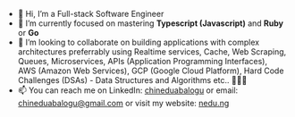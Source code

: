 - 👋 Hi, I’m a Full-stack Software Engineer
- 🌱 I’m currently focused on mastering __Typescript (Javascript)__ and __Ruby__ or __Go__
- 💞️ I’m looking to collaborate on building applications with complex architectures preferrably using Realtime services, Cache, Web Scraping, Queues, Microservices, APIs (Application Programming Interfaces), AWS (Amazon Web Services), GCP (Google Cloud Platform), Hard Code Challenges (DSAs) - Data Structures and Algorithms etc.. 🙇🏾‍♂️
- 📫 You can reach me on LinkedIn: [chineduabalogu](https://www.linkedin.com/in/chineduabalogu) or email: [chineduabalogu@gmail.com](mailto:chineduabalogu@gmail.com) or visit my website: [nedu.ng](https://mywebsite-amber.vercel.app)

<!---
chineduabalogu/chineduabalogu is a ✨ special ✨ repository because its `README.md` (this file) appears on your GitHub profile.
You can click the Preview link to take a look at your changes.
--->
